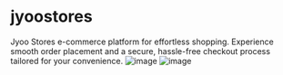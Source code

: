 # jyoostores
Jyoo Stores e-commerce platform for effortless shopping. Experience smooth order placement and a secure, hassle-free checkout process tailored for your convenience.
![image](https://github.com/user-attachments/assets/2c8eaceb-1fb5-4a8d-9392-1f40a0f0eda1)
![image](https://github.com/user-attachments/assets/b7bbe375-b343-486e-b104-42b0e9ad526d)
